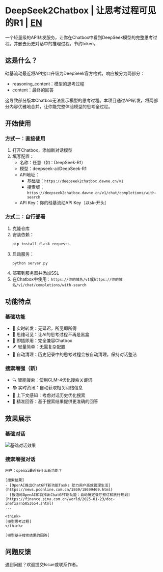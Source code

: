 # DeepSeek2Chatbox | 让思考过程可见的R1 | [EN](README_EN.md)

一个轻量级的API转发服务，让你在Chatbox中看到DeepSeek模型的完整思考过程。并删去历史对话中的推理过程，节约token。

## 这是什么？
硅基流动最近将API接口升级为DeepSeek官方格式，响应被分为两部分：
- reasoning_content：模型的思考过程
- content：最终的回答

这导致部分版本Chatbox无法显示模型的思考过程。本项目通过API转发，将两部分内容优雅地合并，让你能完整体验模型的思考全过程。

## 开始使用

### 方式一：直接使用
1. 打开Chatbox，添加新对话模型
2. 填写配置：
   - 名称：任意（如：DeepSeek-R1）
   - 模型：deepseek-ai/DeepSeek-R1
   - API地址：
     - 基础版：`https://deepseek2chatbox.dawne.cn/v1`
     - 搜索版：`https://deepseek2chatbox.dawne.cn/v1/chat/completions/with-search`
   - API Key：你的硅基流动API Key（以sk-开头）

### 方式二：自行部署
1. 克隆仓库
2. 安装依赖：
   ```bash
   pip install flask requests
   ```
3. 启动服务：
   ```bash
   python server.py
   ```
4. 部署到服务器并添加SSL
5. 在Chatbox中使用：`https://你的域名/v1`或`https://你的域名/v1/chat/completions/with-search`

## 功能特点

### 基础功能
- 🔄 实时转发：无延迟，所见即所得
- 🧠 思维可见：让AI的思考过程不再是黑盒
- 🎯 即插即用：完全兼容Chatbox
- 🪶 轻量简单：无需复杂配置
- 🧹 自动清理：历史记录中的思考过程会被自动清理，保持对话整洁

### 搜索增强（新）
- 🔍 智能搜索：使用GLM-4优化搜索关键词
- 📚 实时资讯：自动获取相关网络信息
- 🤖 上下文感知：考虑对话历史优化搜索
- 🎯 精准回答：基于搜索结果提供更准确的回答

## 效果展示

### 基础对话
![基础对话效果](https://github.com/user-attachments/assets/b2003a8a-8839-4b30-b95f-31ca22a89a89)

### 搜索增强对话
```
用户：openai最近有什么新功能？

[搜索结果]
- [OpenAI推出ChatGPT新功能Tasks 助力用户高效管理生活](https://news.pconline.com.cn/1869/18699469.html)
- [报道称OpenAI即将推出ChatGPT新功能：自动搞定餐厅预订和旅行规划](https://finance.sina.com.cn/world/2025-01-23/doc-inefxarn5053654.shtml)
...

<think>
[模型思考过程]
</think>

[模型基于搜索结果的回答]
```

## 问题反馈
遇到问题？欢迎提交Issue或联系作者。
